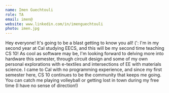 ```yaml
---
name: Imen Guechtouli
role: TA
email: imen@
website: www.linkedin.com/in/imenguechtouli
photo: imen.jpg
---
```

Hey everyone! It's going to be a blast getting to know you all! (': I'm in my second year at Cal studying EECS, and this will be my second time teaching CS 10! As cool as software may be, I'm looking forward to delving more into hardware this semester, through circuit design and some of my own personal explorations with e-textiles and intersections of EE with materials science. I came to Cal with no programming experience, and since my first semester here, CS 10 continues to be the community that keeps me going. You can catch me playing volleyball or getting lost in town during my free time (I have no sense of direction!)
